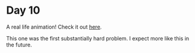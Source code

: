 # Day 10

A real life animation! Check it out [here](day10.mp4).

This one was the first substantially hard problem. I expect more like this in the future.
